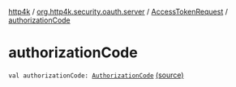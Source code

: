 [http4k](../../index.md) / [org.http4k.security.oauth.server](../index.md) / [AccessTokenRequest](index.md) / [authorizationCode](./authorization-code.md)

# authorizationCode

`val authorizationCode: `[`AuthorizationCode`](../-authorization-code/index.md) [(source)](https://github.com/http4k/http4k/blob/master/http4k-security-oauth/src/main/kotlin/org/http4k/security/oauth/server/GenerateAccessToken.kt#L84)